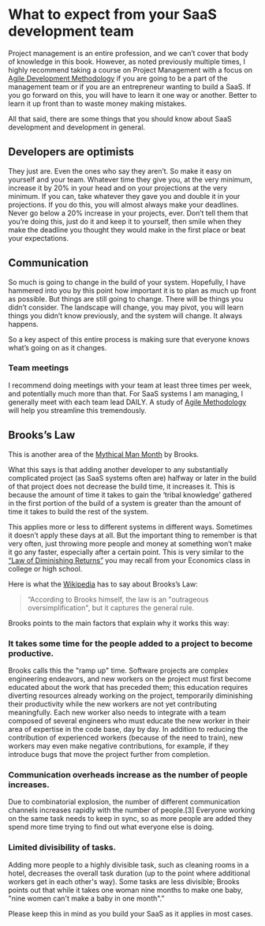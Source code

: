 # What to expect from your SaaS development team

Project management is an entire profession, and we can’t cover that body of knowledge in this book. However, as noted previously multiple times, I highly recommend taking a course on Project Management with a focus on [Agile Development Methodology](https://www.atlassian.com/agile) if you are going to be a part of the management team or if you are an entrepreneur wanting to build a SaaS. If you go forward on this, you will have to learn it one way or another. Better to learn it up front than to waste money making mistakes.

All that said, there are some things that you should know about SaaS development and development in general.

## Developers are optimists

They just are. Even the ones who say they aren’t. So make it easy on yourself and your team. Whatever time they give you, at the very minimum, increase it by 20% in your head and on your projections at the very minimum. If you can, take whatever they gave you and double it in your projections. If you do this, you will almost always make your deadlines. Never go below a 20% increase in your projects, ever. Don’t tell them that you’re doing this, just do it and keep it to yourself, then smile when they make the deadline you thought they would make in the first place or beat your expectations.

## Communication

So much is going to change in the build of your system. Hopefully, I have hammered into you by this point how important it is to plan as much up front as possible. But things are still going to change. There will be things you didn’t consider. The landscape will change, you may pivot, you will learn things you didn’t know previously, and the system will change. It always happens.  


So a key aspect of this entire process is making sure that everyone knows what’s going on as it changes.

### Team meetings

I recommend doing meetings with your team at least three times per week, and potentially much more than that. For SaaS systems I am managing, I generally meet with each team lead DAILY. A study of [Agile Methodology](https://www.atlassian.com/agile) will help you streamline this tremendously.

## Brooks’s Law

This is another area of the [Mythical Man Month](https://www.amazon.com/Mythical-Man-Month-Software-Engineering-Anniversary/dp/0201835959) by Brooks.

What this says is that adding another developer to any substantially complicated project \(as SaaS systems often are\) halfway or later in the build of that project does not decrease the build time, it increases it. This is because the amount of time it takes to gain the ‘tribal knowledge’ gathered in the first portion of the build of a system is greater than the amount of time it takes to build the rest of the system.

This applies more or less to different systems in different ways. Sometimes it doesn’t apply these days at all. But the important thing to remember is that very often, just throwing more people and money at something won’t make it go any faster, especially after a certain point. This is very similar to the [“Law of Diminishing Returns”](https://en.wikipedia.org/wiki/Diminishing_returns) you may recall from your Economics class in college or high school.

Here is what the [Wikipedia](https://en.wikipedia.org/wiki/Brooks%27s_law) has to say about Brooks’s Law:

> “According to Brooks himself, the law is an "outrageous oversimplification", but it captures the general rule.

Brooks points to the main factors that explain why it works this way:

### **It takes some time for the people added to a project to become productive.** 

Brooks calls this the "ramp up" time. Software projects are complex engineering endeavors, and new workers on the project must first become educated about the work that has preceded them; this education requires diverting resources already working on the project, temporarily diminishing their productivity while the new workers are not yet contributing meaningfully. Each new worker also needs to integrate with a team composed of several engineers who must educate the new worker in their area of expertise in the code base, day by day. In addition to reducing the contribution of experienced workers \(because of the need to train\), new workers may even make negative contributions, for example, if they introduce bugs that move the project further from completion.

### **Communication overheads increase as the number of people increases.** 

Due to combinatorial explosion, the number of different communication channels increases rapidly with the number of people.\[3\] Everyone working on the same task needs to keep in sync, so as more people are added they spend more time trying to find out what everyone else is doing.

### **Limited divisibility of tasks.** 

Adding more people to a highly divisible task, such as cleaning rooms in a hotel, decreases the overall task duration \(up to the point where additional workers get in each other's way\). Some tasks are less divisible; Brooks points out that while it takes one woman nine months to make one baby, "nine women can't make a baby in one month".”

Please keep this in mind as you build your SaaS as it applies in most cases.

## 

